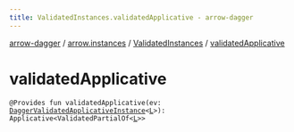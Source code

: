 ```yaml
---
title: ValidatedInstances.validatedApplicative - arrow-dagger
---
```


[arrow-dagger](../../index.html) / [arrow.instances](../index.html) / [ValidatedInstances](index.html) / [validatedApplicative](./validated-applicative.html)

# validatedApplicative

`@Provides fun validatedApplicative(ev: `[`DaggerValidatedApplicativeInstance`](../-dagger-validated-applicative-instance/index.html)`<`[`L`](index.html#L)`>): Applicative<ValidatedPartialOf<`[`L`](index.html#L)`>>`